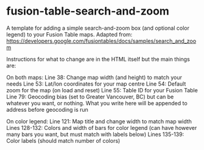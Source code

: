 fusion-table-search-and-zoom
============================

A template for adding a simple search-and-zoom box (and optional color legend) to your Fusion Table maps. Adapted from:
https://developers.google.com/fusiontables/docs/samples/search_and_zoom

Instructions for what to change are in the HTML itself but the main things are:

On both maps:
Line 38: Change map width (and height) to match your needs
Line 53: Lat/lon coordinates for your map centre
Line 54: Default zoom for the map (on load and reset)
Line 55: Table ID for your Fusion Table
Line 79: Geocoding bias (set to Greater Vancouver, BC) but can be whatever you want, or nothing. What you write here will be appended to address before geocoding is run

On color legend:
Line 121: Map title and change width to match map width
Lines 128-132: Colors and width of bars for color legend (can have however many bars you want, but must match with labels below)
Lines 135-139: Color labels (should match number of colors)

